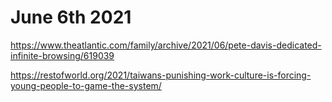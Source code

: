 # June 6th 2021

https://www.theatlantic.com/family/archive/2021/06/pete-davis-dedicated-infinite-browsing/619039

https://restofworld.org/2021/taiwans-punishing-work-culture-is-forcing-young-people-to-game-the-system/
